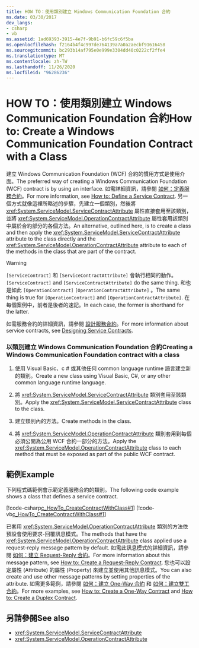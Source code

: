 ```yaml
---
title: HOW TO：使用類別建立 Windows Communication Foundation 合約
ms.date: 03/30/2017
dev_langs:
- csharp
- vb
ms.assetid: 1ad69393-3915-4e7f-9b91-b6fc59c6f5ba
ms.openlocfilehash: f2164b4f4c997de764139a7a0a2aecbf91616458
ms.sourcegitcommit: bc293b14af795e0e999e3304dd40c0222cf2ffe4
ms.translationtype: MT
ms.contentlocale: zh-TW
ms.lasthandoff: 11/26/2020
ms.locfileid: "96286236"
---
```

# <a name="how-to-create-a-windows-communication-foundation-contract-with-a-class"></a><span data-ttu-id="3cc96-102">HOW TO：使用類別建立 Windows Communication Foundation 合約</span><span class="sxs-lookup"><span data-stu-id="3cc96-102">How to: Create a Windows Communication Foundation Contract with a Class</span></span>

<span data-ttu-id="3cc96-103">建立 Windows Communication Foundation (WCF) 合約的慣用方式是使用介面。</span><span class="sxs-lookup"><span data-stu-id="3cc96-103">The preferred way of creating a Windows Communication Foundation (WCF) contract is by using an interface.</span></span> <span data-ttu-id="3cc96-104">如需詳細資訊，請參閱 [如何：定義服務合約](../how-to-define-a-wcf-service-contract.md)。</span><span class="sxs-lookup"><span data-stu-id="3cc96-104">For more information, see [How to: Define a Service Contract](../how-to-define-a-wcf-service-contract.md).</span></span> <span data-ttu-id="3cc96-105">另一個方式就像這裡所略述的步驟，先建立一個類別，然後將 <xref:System.ServiceModel.ServiceContractAttribute> 屬性直接套用至該類別，並將 <xref:System.ServiceModel.OperationContractAttribute> 屬性套用該類別中屬於合約部分的各個方法。</span><span class="sxs-lookup"><span data-stu-id="3cc96-105">An alternative, outlined here, is to create a class and then apply the <xref:System.ServiceModel.ServiceContractAttribute> attribute to the class directly and the <xref:System.ServiceModel.OperationContractAttribute> attribute to each of the methods in the class that are part of the contract.</span></span>  
  
> [!WARNING]
> <span data-ttu-id="3cc96-106">`[ServiceContract]` 和 `[ServiceContractAttribute]` 會執行相同的動作。</span><span class="sxs-lookup"><span data-stu-id="3cc96-106">`[ServiceContract]` and `[ServiceContractAttribute]` do the same thing.</span></span> <span data-ttu-id="3cc96-107">和也是如此 `[OperationContract]` `[OperationContractAttribute]` 。</span><span class="sxs-lookup"><span data-stu-id="3cc96-107">The same thing is true for `[OperationContract]` and `[OperationContractAttribute]`.</span></span> <span data-ttu-id="3cc96-108">在每個案例中，前者是後者的速記。</span><span class="sxs-lookup"><span data-stu-id="3cc96-108">In each case, the former is shorthand for the latter.</span></span>  
  
 <span data-ttu-id="3cc96-109">如需服務合約的詳細資訊，請參閱 [設計服務合約](../designing-service-contracts.md)。</span><span class="sxs-lookup"><span data-stu-id="3cc96-109">For more information about service contracts, see [Designing Service Contracts](../designing-service-contracts.md).</span></span>  
  
### <a name="creating-a-windows-communication-foundation-contract-with-a-class"></a><span data-ttu-id="3cc96-110">以類別建立 Windows Communication Foundation 合約</span><span class="sxs-lookup"><span data-stu-id="3cc96-110">Creating a Windows Communication Foundation contract with a class</span></span>  
  
1. <span data-ttu-id="3cc96-111">使用 Visual Basic、c # 或其他任何 common language runtime 語言建立新的類別。</span><span class="sxs-lookup"><span data-stu-id="3cc96-111">Create a new class using Visual Basic, C#, or any other common language runtime language.</span></span>  
  
2. <span data-ttu-id="3cc96-112">將 <xref:System.ServiceModel.ServiceContractAttribute> 類別套用至該類別。</span><span class="sxs-lookup"><span data-stu-id="3cc96-112">Apply the <xref:System.ServiceModel.ServiceContractAttribute> class to the class.</span></span>  
  
3. <span data-ttu-id="3cc96-113">建立類別內的方法。</span><span class="sxs-lookup"><span data-stu-id="3cc96-113">Create methods in the class.</span></span>  
  
4. <span data-ttu-id="3cc96-114">將 <xref:System.ServiceModel.OperationContractAttribute> 類別套用到每個必須公開為公用 WCF 合約一部分的方法。</span><span class="sxs-lookup"><span data-stu-id="3cc96-114">Apply the <xref:System.ServiceModel.OperationContractAttribute> class to each method that must be exposed as part of the public WCF contract.</span></span>  
  
## <a name="example"></a><span data-ttu-id="3cc96-115">範例</span><span class="sxs-lookup"><span data-stu-id="3cc96-115">Example</span></span>  

 <span data-ttu-id="3cc96-116">下列程式碼範例會示範定義服務合約的類別。</span><span class="sxs-lookup"><span data-stu-id="3cc96-116">The following code example shows a class that defines a service contract.</span></span>  
  
 [!code-csharp[c_HowTo_CreateContractWithClass#1](../../../../samples/snippets/csharp/VS_Snippets_CFX/c_howto_createcontractwithclass/cs/source.cs#1)]
 [!code-vb[c_HowTo_CreateContractWithClass#1](../../../../samples/snippets/visualbasic/VS_Snippets_CFX/c_howto_createcontractwithclass/vb/source.vb#1)]  
  
 <span data-ttu-id="3cc96-117">已套用 <xref:System.ServiceModel.OperationContractAttribute> 類別的方法依預設會使用要求-回覆訊息模式。</span><span class="sxs-lookup"><span data-stu-id="3cc96-117">The methods that have the <xref:System.ServiceModel.OperationContractAttribute> class applied use a request-reply message pattern by default.</span></span> <span data-ttu-id="3cc96-118">如需此訊息模式的詳細資訊，請參閱 [如何：建立 Request-Reply 合約](how-to-create-a-request-reply-contract.md)。</span><span class="sxs-lookup"><span data-stu-id="3cc96-118">For more information about this message pattern, see [How to: Create a Request-Reply Contract](how-to-create-a-request-reply-contract.md).</span></span> <span data-ttu-id="3cc96-119">您也可以設定屬性 (Attribute) 的屬性 (Property) 來建立並使用其他訊息模式。</span><span class="sxs-lookup"><span data-stu-id="3cc96-119">You can also create and use other message patterns by setting properties of the attribute.</span></span> <span data-ttu-id="3cc96-120">如需更多範例，請參閱 [如何：建立 One-Way 合約](how-to-create-a-one-way-contract.md) 和 [如何：建立雙工合約](how-to-create-a-duplex-contract.md)。</span><span class="sxs-lookup"><span data-stu-id="3cc96-120">For more examples, see [How to: Create a One-Way Contract](how-to-create-a-one-way-contract.md) and [How to: Create a Duplex Contract](how-to-create-a-duplex-contract.md).</span></span>  
  
## <a name="see-also"></a><span data-ttu-id="3cc96-121">另請參閱</span><span class="sxs-lookup"><span data-stu-id="3cc96-121">See also</span></span>

- <xref:System.ServiceModel.ServiceContractAttribute>
- <xref:System.ServiceModel.OperationContractAttribute>

